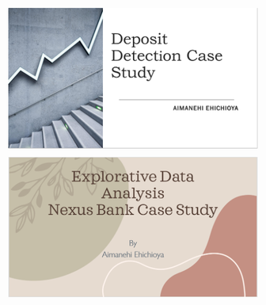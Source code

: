 
![Text](https://github.com/Aimanehi/Nexus-Bank-Deposit-detection-ML-and-EDA/blob/281bc07152409358a3da66b0fdc3c90772c7f756/Screenshot%202023-06-07%20180353.png)

![Text](https://github.com/Aimanehi/Nexus-Bank-Deposit-detection-ML-and-EDA/blob/f066463a17e34d72f4846bbfbb389144c3444c2f/Screenshot%202023-06-07%20181612.png)
